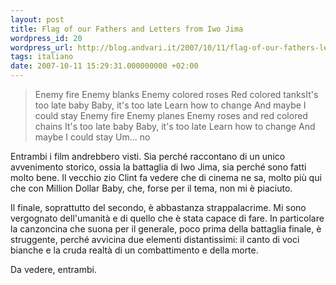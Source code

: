 ```yaml
---
layout: post
title: Flag of our Fathers and Letters from Iwo Jima
wordpress_id: 20
wordpress_url: http://blog.andvari.it/2007/10/11/flag-of-our-fathers-letters-from-iwo-jima/
tags: italiano
date: 2007-10-11 15:29:31.000000000 +02:00
---
```


<blockquote>Enemy fire
Enemy blanks
Enemy colored roses
Red colored tanksIt's too late baby
Baby, it's too late
Learn how to change
And maybe I could stay
Enemy fire
Enemy planes
Enemy roses and red colored chains
It's too late baby
Baby, it's too late
Learn how to change
And maybe I could stay
Um... no</blockquote>
Entrambi i film andrebbero visti. Sia perché raccontano di un unico avvenimento storico, ossia la battaglia di Iwo Jima, sia perché sono fatti molto bene. Il vecchio zio Clint fa vedere che di cinema ne sa, molto più qui che con Million Dollar Baby, che, forse per il tema, non mi è piaciuto.

Il finale, soprattutto del secondo, è abbastanza strappalacrime. Mi sono vergognato dell'umanità e di quello che è stata capace di fare. In particolare la canzoncina che suona per il generale, poco prima della battaglia finale, è struggente, perché avvicina due elementi distantissimi: il canto di voci bianche e la cruda realtà di un combattimento e della morte.

Da vedere, entrambi.
